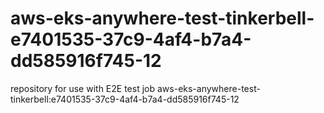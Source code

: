 # aws-eks-anywhere-test-tinkerbell-e7401535-37c9-4af4-b7a4-dd585916f745-12
repository for use with E2E test job aws-eks-anywhere-test-tinkerbell:e7401535-37c9-4af4-b7a4-dd585916f745-12
